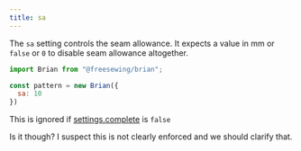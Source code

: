 ```yaml
---
title: sa
---
```


The `sa` setting controls the seam allowance. It expects a value in mm
or `false` or `0` to disable seam allowance altogether.

```js
import Brian from "@freesewing/brian";

const pattern = new Brian({
  sa: 10
})
```

<Note>

This is ignored if [settings.complete](#complete) is `false`

<Comment by="joost">
Is it though?
I suspect this is not clearly enforced and we should clarify that.
</Comment>

</Note>
